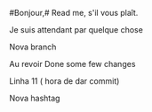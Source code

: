 #Bonjour,#
Read me, s'il vous plaît.

Je suis attendant par quelque chose

Nova branch

Au revoir
Done some few changes

Linha 11 ( hora de dar commit)

Nova hashtag
